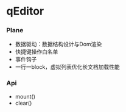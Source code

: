 # qEditor

### Plane
- 数据驱动：数据结构设计与Dom渲染
- 快捷键操作白名单
- 事件钩子
- 一行一block，虚拟列表优化长文档加载性能

### Api
- mount()
- clear()